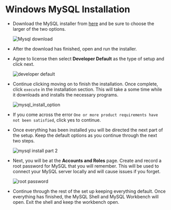 # Windows MySQL Installation

* Download the MySQL installer from [here](https://dev.mysql.com/downloads/windows/installer/5.7.html) and be sure to choose the larger of the two options.

  ![Mysql download](../Images/pc_mysql_download.png)

* After the download has finished, open and run the installer.

* Agree to license then select **Developer Default** as the type of setup and click next.

  ![developer default](../Images/mysql_install_option.png)

* Continue clicking moving on to finish the installation. Once complete, click `execute` in the installation section. This will take a some time while it downloads and installs the necessary programs.

  ![mysql_install_option](../Images/mysql_installing.png)

* If you come across the error `One or more product requirements have not been satisfied`, click yes to continue.

* Once everything has been installed you will be directed the next part of the setup. Keep the default options as you continue through the next two steps.

  ![mysql install part 2](../Images/mysql_standalone.png)

* Next, you will be at the **Accounts and Roles** page. Create and record a root password for MySQL that you will remember. This will be used to connect your MySQL server locally and will cause issues if you forget.

  ![root password](../Images/mysql_root_pw.png)

* Continue through the rest of the set up keeping everything default. Once everything has finished, the MySQL Shell and MySQL Workbench will open. Exit the shell and keep the workbench open.
